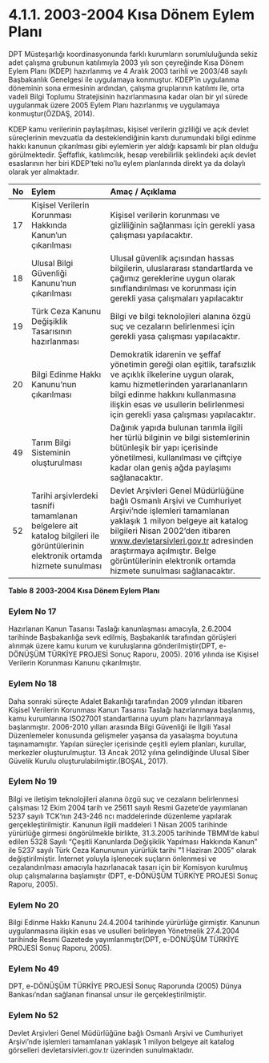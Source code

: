 # 4.1.1. 2003-2004 Kısa Dönem Eylem Planı

DPT Müsteşarlığı koordinasyonunda farklı kurumların sorumluluğunda sekiz adet çalışma grubunun katılımıyla 2003 yılı son çeyreğinde Kısa Dönem Eylem Planı \(KDEP\) hazırlanmış ve 4 Aralık 2003 tarihli ve 2003/48 sayılı Başbakanlık Genelgesi ile uygulamaya konmuştur. KDEP’in uygulanma döneminin sona ermesinin ardından, çalışma gruplarının katılımı ile, orta vadeli Bilgi Toplumu Stratejisinin hazırlanmasına kadar olan bir yıl sürede uygulanmak üzere 2005 Eylem Planı hazırlanmış ve uygulamaya konmuştur\(ÖZDAŞ, 2014\).

KDEP kamu verilerinin paylaşılması, kişisel verilerin gizliliği ve açık devlet süreçlerinin mevzuatla da desteklendiğinin kanıtı durumundaki bilgi edinme hakkı kanunun çıkarılması gibi eylemlerin yer aldığı kapsamlı bir plan olduğu görülmektedir. Şeffaflık, katılımcılık, hesap verebilirlik şeklindeki açık devlet esaslarının her biri KDEP’teki no’lu eylem planlarında direkt ya da dolaylı olarak yer almaktadır.

| **No** | **Eylem** | **Amaç / Açıklama** |
| :--- | :--- | :--- |
| 17 | Kişisel Verilerin Korunması Hakkında Kanun’un çıkarılması | Kişisel verilerin korunması ve gizliliğinin sağlanması için gerekli yasa çalışması yapılacaktır. |
| 18 | Ulusal Bilgi Güvenliği Kanunu’nun çıkarılması | Ulusal güvenlik açısından  hassas bilgilerin, uluslararası standartlarda ve çağımız gereklerine uygun olarak sınıflandırılması ve korunması için gerekli yasa çalışmaları yapılacaktır |
| 19 | Türk Ceza Kanunu Değişiklik Tasarısının hazırlanması | Bilgi ve bilgi teknolojileri alanına özgü suç ve cezaların belirlenmesi için gerekli yasa çalışması yapılacaktır. |
| 20 | Bilgi Edinme Hakkı Kanunu’nun çıkarılması | Demokratik idarenin ve şeffaf yönetimin gereği olan eşitlik, tarafsızlık ve açıklık ilkelerine uygun olarak, kamu hizmetlerinden yararlananların bilgi edinme hakkını kullanmasına ilişkin esas ve usullerin belirlenmesi için gerekli yasa çalışması yapılacaktır. |
| 49 | Tarım Bilgi Sisteminin oluşturulması | Dağınık yapıda bulunan tarımla ilgili her türlü bilginin ve bilgi sistemlerinin bütünleşik bir yapı içerisinde yönetilmesi, kullanılması ve çiftçiye kadar olan geniş ağda paylaşımı sağlanacaktır. |
| 52 | Tarihi arşivlerdeki tasnifi tamamlanan belgelere ait katalog bilgileri ile görüntülerinin elektronik ortamda hizmete sunulması | Devlet Arşivleri Genel Müdürlüğüne bağlı Osmanlı Arşivi ve Cumhuriyet Arşivi’nde işlemleri tamamlanan yaklaşık 1 milyon belgeye ait katalog bilgileri Nisan 2002’den itibaren www.devletarsivleri.gov.tr adresinden araştırmaya açılmıştır.  Belge görüntülerinin elektronik ortamda hizmete sunulması sağlanacaktır. |

**Tablo** **8** **2003-2004 Kısa Dönem Eylem Planı**

### Eylem No 17

Hazırlanan Kanun Tasarısı Taslağı kanunlaşması amacıyla, 2.6.2004 tarihinde Başbakanlığa sevk edilmiş, Başbakanlık tarafından görüşleri alınmak üzere kamu kurum ve kuruluşlarına gönderilmiştir\(DPT, e-DÖNÜŞÜM TÜRKİYE PROJESİ Sonuç Raporu, 2005\). 2016 yılında ise Kişisel Verilerin Korunması Kanunu çıkarılmıştır.

### Eylem No 18

Daha sonraki süreçte Adalet Bakanlığı tarafından 2009 yılından itibaren Kişisel Verilerin Korunması Kanun Tasarısı Taslağı hazırlanmaya başlanmış, kamu kurumlarına ISO27001 standartlarına uyum planı hazırlanmaya başlanmıştır. 2006-2010 yılları arasında Bilgi Güvenliği ile İlgili Yasal Düzenlemeler konusunda gelişmeler yaşansa da yasalaşma boyutuna taşınamamıştır. Yapılan süreçler içerisinde çeşitli eylem planları, kurullar, merkezler oluşturulmuştur. 13 Ancak 2012 yılına gelindiğinde Ulusal Siber Güvelik Kurulu oluşturulabilmiştir.\(BOŞAL, 2017\).

### Eylem No 19

Bilgi ve iletişim teknolojileri alanına özgü suç ve cezaların belirlenmesi çalışması 12 Ekim 2004 tarih ve 25611 sayılı Resmi Gazete’de yayımlanan 5237 sayılı TCK’nın 243-246 ncı maddelerinde düzenleme yapılarak gerçekleştirilmiştir. Kanunun ilgili maddeleri 1 Nisan 2005 tarihinde yürürlüğe girmesi öngörülmekle birlikte, 31.3.2005 tarihinde TBMM’de kabul edilen 5328 Sayılı “Çeşitli Kanunlarda Değişiklik Yapılması Hakkında Kanun” ile 5237 sayılı Türk Ceza Kanununun yürürlük tarihi "1 Haziran 2005" olarak değiştirilmiştir. İnternet yoluyla işlenecek suçların önlenmesi ve cezalandırılması amacıyla hazırlanacak tasarı için bir Komisyon kurulmuş olup çalışmalarına başlamıştır \(DPT, e-DÖNÜŞÜM TÜRKİYE PROJESİ Sonuç Raporu, 2005\).

### Eylem No 20

Bilgi Edinme Hakkı Kanunu 24.4.2004 tarihinde yürürlüğe girmiştir. Kanunun uygulanmasına ilişkin esas ve usulleri belirleyen Yönetmelik 27.4.2004 tarihinde Resmi Gazetede yayımlanmıştır\(DPT, e-DÖNÜŞÜM TÜRKİYE PROJESİ Sonuç Raporu, 2005\).

### Eylem No 49

DPT, e-DÖNÜŞÜM TÜRKİYE PROJESİ Sonuç Raporunda \(2005\) Dünya Bankası’ndan sağlanan finansal unsur ile gerçekleştirilmiştir.

### Eylem No 52

Devlet Arşivleri Genel Müdürlüğüne bağlı Osmanlı Arşivi ve Cumhuriyet Arşivi’nde işlemleri tamamlanan yaklaşık 1 milyon belgeye ait katalog görselleri devletarsivleri.gov.tr üzerinden sunulmaktadır.

